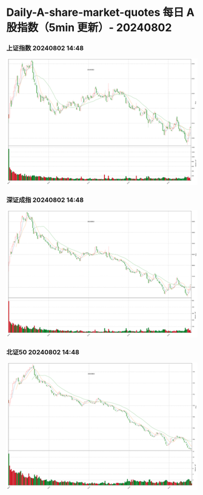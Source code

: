 
# Daily-A-share-market-quotes 每日 A 股指数（5min 更新）- 20240802

### 上证指数 20240802 14:48
![](./fig/2024/8/20240802-sh000001.png)

### 深证成指 20240802 14:48
![](./fig/2024/8/20240802-sz399001.png)

### 北证50 20240802 14:48
![](./fig/2024/8/20240802-bj899050.png)
